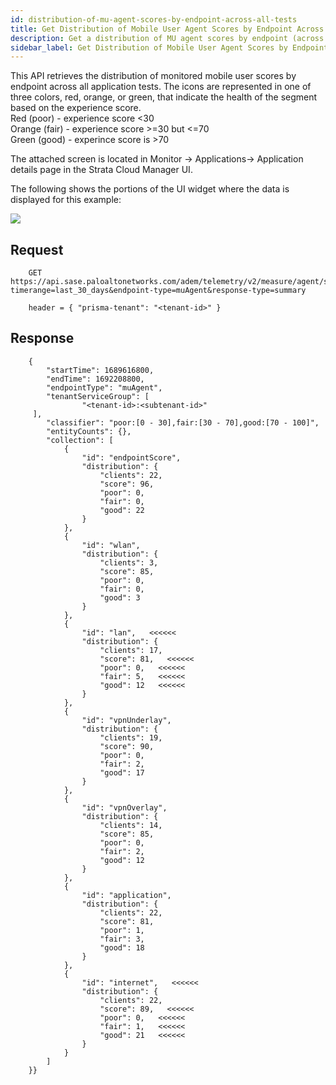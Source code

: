 ```yaml
---
id: distribution-of-mu-agent-scores-by-endpoint-across-all-tests
title: Get Distribution of Mobile User Agent Scores by Endpoint Across All Tests
description: Get a distribution of MU agent scores by endpoint (across all tests)
sidebar_label: Get Distribution of Mobile User Agent Scores by Endpoint Across All Tests
---
```


This API retrieves the distribution of monitored mobile user scores by endpoint across all application tests. The icons are represented in one of three colors, red, orange, or green, that indicate the health of the segment based on the experience score.  
Red (poor) - experience score \<30  
Orange (fair) - experience score \>=30 but \<=70  
Green (good) - experince score is \>70  

The attached screen is located in Monitor -> Applications-> Application details page in the Strata Cloud Manager UI.

The following shows the portions of the UI widget where the data is displayed for this example:

![](/sase/img/adem/DOCS-3757-distribution-of-mu-agent-scores-by-endpoint.png)


## Request

```
    GET https://api.sase.paloaltonetworks.com/adem/telemetry/v2/measure/agent/score?timerange=last_30_days&endpoint-type=muAgent&response-type=summary
     
    header = { "prisma-tenant": "<tenant-id>" }
```

## Response

```
    {
        "startTime": 1689616800,
        "endTime": 1692208800,
        "endpointType": "muAgent",
        "tenantServiceGroup": [
                "<tenant-id>:<subtenant-id>"   
     ],
        "classifier": "poor:[0 - 30],fair:[30 - 70],good:[70 - 100]",
        "entityCounts": {},
        "collection": [
            {
                "id": "endpointScore",
                "distribution": {
                    "clients": 22,
                    "score": 96,
                    "poor": 0,
                    "fair": 0,
                    "good": 22
                }
            },
            {
                "id": "wlan",
                "distribution": {
                    "clients": 3,
                    "score": 85,
                    "poor": 0,
                    "fair": 0,
                    "good": 3
                }
            },
            {
                "id": "lan",   <<<<<<
                "distribution": {
                    "clients": 17,
                    "score": 81,   <<<<<<
                    "poor": 0,   <<<<<<
                    "fair": 5,   <<<<<<
                    "good": 12   <<<<<<
                }
            },
            {
                "id": "vpnUnderlay",
                "distribution": {
                    "clients": 19,
                    "score": 90,
                    "poor": 0,
                    "fair": 2,
                    "good": 17
                }
            },
            {
                "id": "vpnOverlay",
                "distribution": {
                    "clients": 14,
                    "score": 85,
                    "poor": 0,
                    "fair": 2,
                    "good": 12
                }
            },
            {
                "id": "application",
                "distribution": {
                    "clients": 22,
                    "score": 81,
                    "poor": 1,
                    "fair": 3,
                    "good": 18
                }
            },
            {
                "id": "internet",   <<<<<<
                "distribution": {
                    "clients": 22,
                    "score": 89,   <<<<<<
                    "poor": 0,   <<<<<<
                    "fair": 1,   <<<<<<
                    "good": 21   <<<<<<
                }
            }
        ]
    }}
```
